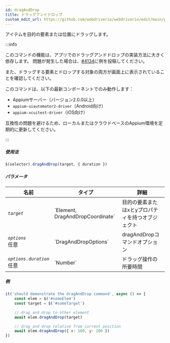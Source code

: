 ```yaml
---
id: dragAndDrop
title: ドラッグアンドドロップ
custom_edit_url: https://github.com/webdriverio/webdriverio/edit/main/packages/webdriverio/src/commands/mobile/dragAndDrop.ts
---
```


アイテムを目的の要素または位置にドラッグします。

:::info

このコマンドの機能は、アプリでのドラッグアンドドロップの実装方法に大きく依存します。
問題が発生した場合は、[#4134](https://github.com/webdriverio/webdriverio/issues/4134)に例を投稿してください。

また、ドラッグする要素とドロップする対象の両方が画面上に表示されていることを確認してください。

このコマンドは、以下の最新コンポーネントでのみ動作します：
 - Appiumサーバー（バージョン2.0.0以上）
 - `appium-uiautomator2-driver`（Android向け）
 - `appium-xcuitest-driver`（iOS向け）

互換性の問題を避けるため、ローカルまたはクラウドベースのAppium環境を定期的に更新してください。

:::

##### 使用法

```js
$(selector).dragAndDrop(target, { duration })
```

##### パラメータ

<table>
  <thead>
    <tr>
      <th>名前</th><th>タイプ</th><th>詳細</th>
    </tr>
  </thead>
  <tbody>
    <tr>
      <td><code><var>target</var></code></td>
      <td>`Element, DragAndDropCoordinate`</td>
      <td>目的の要素またはxとyプロパティを持つオブジェクト</td>
    </tr>
    <tr>
      <td><code><var>options</var></code><br /><span className="label labelWarning">任意</span></td>
      <td>`DragAndDropOptions`</td>
      <td>dragAndDropコマンドオプション</td>
    </tr>
    <tr>
      <td><code><var>options.duration</var></code><br /><span className="label labelWarning">任意</span></td>
      <td>`Number`</td>
      <td>ドラッグ操作の所要時間</td>
    </tr>
  </tbody>
</table>

##### 例

```js title="example.test.js"
it('should demonstrate the dragAndDrop command', async () => {
    const elem = $('#someElem')
    const target = $('#someTarget')

    // drag and drop to other element
    await elem.dragAndDrop(target)

    // drag and drop relative from current position
    await elem.dragAndDrop({ x: 100, y: 200 })
})
```